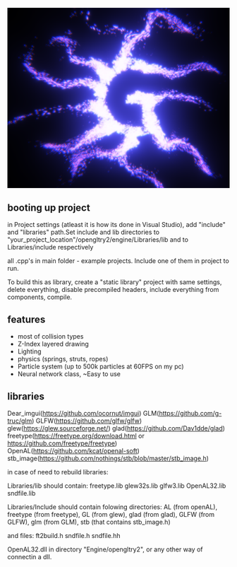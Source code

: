 ![github3](https://github.com/gfifgfifofich/Engine/blob/main/opengltry2/Textures/Cool%20picture.png)

## booting up project
in Project settings (atleast it is how its done in Visual Studio), add "include" and "libraries" path.Set include and lib directories to "your_project_location"/opengltry2/engine/Libraries/lib and to Libraries/include respectively

all .cpp's in main folder - example projects. Include one of them in project to run.

To build this as library, create a "static library" project with same settings, delete everything, disable precompiled headers, include everything from components, compile.

## features
- most of collision types
- Z-Index layered drawing
- Lighting
- physics (springs, struts, ropes)
- Particle system (up to 500k particles at 60FPS on my pc)
- Neural network class, ~Easy to use

## libraries
Dear_imgui(https://github.com/ocornut/imgui) 
GLM(https://github.com/g-truc/glm) 
GLFW(https://github.com/glfw/glfw) 
glew(https://glew.sourceforge.net/) 
glad(https://github.com/Dav1dde/glad) 
freetype(https://freetype.org/download.html or https://github.com/freetype/freetype) 
OpenAL(https://github.com/kcat/openal-soft) 
stb_image(https://github.com/nothings/stb/blob/master/stb_image.h) 



in case of need to rebuild libraries:

Libraries/lib should contain:
	freetype.lib
	glew32s.lib
	glfw3.lib
	OpenAL32.lib
	sndfile.lib
 
Libraries/Include should contain folowing directories:
	AL (from openAL),
	freetype (from freetype),
	GL (from glew),
	glad (from glad),
	GLFW (from GLFW),
	glm (from GLM),
	stb (that contains stb_image.h)
	
 and files:
	ft2build.h
	sndfile.h
	sndfile.hh


OpenAL32.dll in directory "Engine/opengltry2", or any other way of connectin a dll.
	

